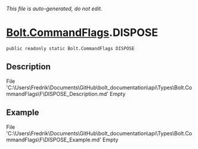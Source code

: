 *This file is auto-generated, do not edit.*

# [Bolt.CommandFlags](Types/Bolt.CommandFlags.md).DISPOSE
`public readonly static Bolt.CommandFlags DISPOSE`
## Description
File 'C:\Users\Fredrik\Documents\GitHub\bolt_documentation\api\Types\Bolt.CommandFlags\F\DISPOSE_Description.md' Empty
## Example
File 'C:\Users\Fredrik\Documents\GitHub\bolt_documentation\api\Types\Bolt.CommandFlags\F\DISPOSE_Example.md' Empty
